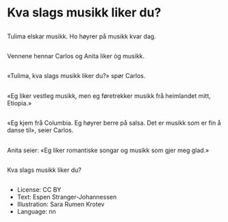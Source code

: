 # Kva slags musikk liker du?

##
Tulima elskar musikk. Ho høyrer på musikk kvar dag.

##
Vennene hennar Carlos og Anita liker òg musikk.

##
«Tulima, kva slags musikk liker du?» spør Carlos.

##
«Eg liker vestleg musikk, men eg føretrekker musikk frå heimlandet mitt, Etiopia.»

##
«Eg kjem frå Columbia. Eg høyrer berre på salsa. Det er musikk som er fin å danse til», seier Carlos.

##
Anita seier: «Eg liker romantiske songar og musikk som gjer meg glad.»

##
Kva slags musikk liker du?

##
* License: CC BY
* Text: Espen Stranger-Johannessen
* Illustration: Sara Rumen Krotev
* Language: nn
